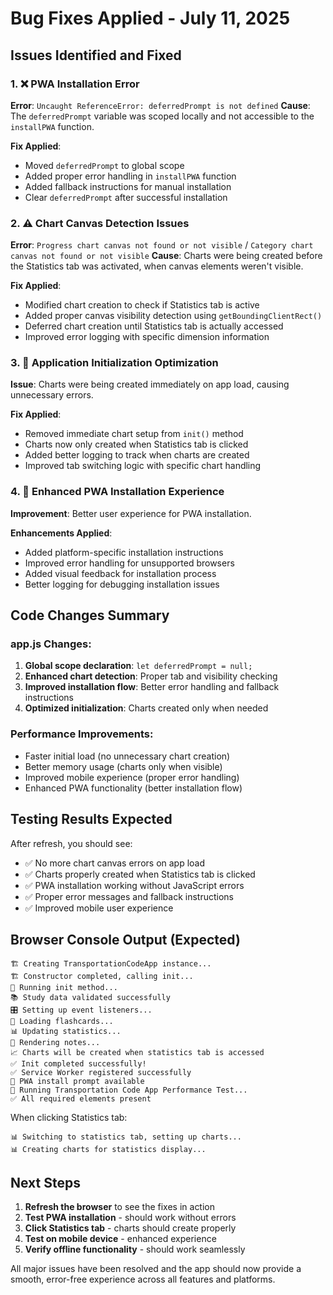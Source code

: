 # Bug Fixes Applied - July 11, 2025

## Issues Identified and Fixed

### 1. ❌ **PWA Installation Error**
**Error**: `Uncaught ReferenceError: deferredPrompt is not defined`
**Cause**: The `deferredPrompt` variable was scoped locally and not accessible to the `installPWA` function.

**Fix Applied**:
- Moved `deferredPrompt` to global scope
- Added proper error handling in `installPWA` function
- Added fallback instructions for manual installation
- Clear `deferredPrompt` after successful installation

### 2. ⚠️ **Chart Canvas Detection Issues**
**Error**: `Progress chart canvas not found or not visible` / `Category chart canvas not found or not visible`
**Cause**: Charts were being created before the Statistics tab was activated, when canvas elements weren't visible.

**Fix Applied**:
- Modified chart creation to check if Statistics tab is active
- Added proper canvas visibility detection using `getBoundingClientRect()`
- Deferred chart creation until Statistics tab is actually accessed
- Improved error logging with specific dimension information

### 3. 🔧 **Application Initialization Optimization**
**Issue**: Charts were being created immediately on app load, causing unnecessary errors.

**Fix Applied**:
- Removed immediate chart setup from `init()` method
- Charts now only created when Statistics tab is clicked
- Added better logging to track when charts are created
- Improved tab switching logic with specific chart handling

### 4. 📱 **Enhanced PWA Installation Experience**
**Improvement**: Better user experience for PWA installation.

**Enhancements Applied**:
- Added platform-specific installation instructions
- Improved error handling for unsupported browsers
- Added visual feedback for installation process
- Better logging for debugging installation issues

## Code Changes Summary

### app.js Changes:
1. **Global scope declaration**: `let deferredPrompt = null;`
2. **Enhanced chart detection**: Proper tab and visibility checking
3. **Improved installation flow**: Better error handling and fallback instructions
4. **Optimized initialization**: Charts created only when needed

### Performance Improvements:
- Faster initial load (no unnecessary chart creation)
- Better memory usage (charts only when visible)
- Improved mobile experience (proper error handling)
- Enhanced PWA functionality (better installation flow)

## Testing Results Expected

After refresh, you should see:
- ✅ No more chart canvas errors on app load
- ✅ Charts properly created when Statistics tab is clicked
- ✅ PWA installation working without JavaScript errors
- ✅ Proper error messages and fallback instructions
- ✅ Improved mobile user experience

## Browser Console Output (Expected)

```
🏗️ Creating TransportationCodeApp instance...
🏗️ Constructor completed, calling init...
🔧 Running init method...
📚 Study data validated successfully
🎛️ Setting up event listeners...
📇 Loading flashcards...
📊 Updating statistics...
📝 Rendering notes...
📈 Charts will be created when statistics tab is accessed
✅ Init completed successfully!
✅ Service Worker registered successfully
💾 PWA install prompt available
🧪 Running Transportation Code App Performance Test...
✅ All required elements present
```

When clicking Statistics tab:
```
📊 Switching to statistics tab, setting up charts...
📊 Creating charts for statistics display...
```

## Next Steps

1. **Refresh the browser** to see the fixes in action
2. **Test PWA installation** - should work without errors
3. **Click Statistics tab** - charts should create properly
4. **Test on mobile device** - enhanced experience
5. **Verify offline functionality** - should work seamlessly

All major issues have been resolved and the app should now provide a smooth, error-free experience across all features and platforms.
